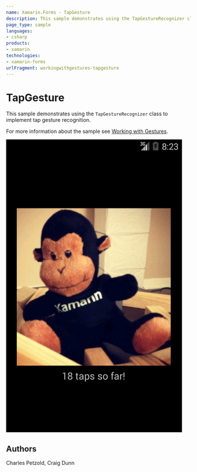 ```yaml
---
name: Xamarin.Forms - TapGesture
description: This sample demonstrates using the TapGestureRecognizer class to implement tap gesture recognition.
page_type: sample
languages:
- csharp
products:
- xamarin
technologies:
- xamarin-forms
urlFragment: workingwithgestures-tapgesture
---
```

# TapGesture

This sample demonstrates using the `TapGestureRecognizer` class to implement tap gesture recognition.

For more information about the sample see [Working with Gestures](http://developer.xamarin.com/guides/cross-platform/xamarin-forms/working-with/gestures/).

![TapGesture application screenshot](Screenshots/Android.png "TapGesture application screenshot")

## Authors

Charles Petzold, Craig Dunn
